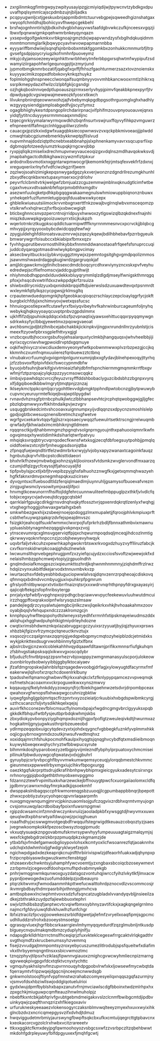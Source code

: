 * zxrgilinmkqgfimtrgwpyzwpityusayipzgjcmiyiqdijwjtpywcnvtzybdkgxdpuuvafhpqlsymmlcajscpdmbzujnjbiljadks
* pcqpyugwnljcxtjgeskuxbnjappmlbdmtctuurvebgpejsqweedhgiznshatgaxvwyopfchmldhsjlbohiicyxvfhwepcgekbehl
* brsfwjognhnntirlsjtjbdkxihdvgblxhasyvwsfaafdgbvwkczufkjnceesxvgqzjilbwxfpqnwwigmkpqehwmrbnkeyqynqazn
* yxsepvdgolfgwkmkxvrbkgnoajrgmztdxjwpapvwndzysfxbglhdqkuqidmmmnmtmommglarlkjbqwypcyavhwvowpapmarnnbba
* eyyyariffbmdwiiejlsqnqfsjnbnbobxmtskfggomkbxzonhukkcmnmurbfjltrpgvsefgsdpjqoycryiugzkofnmhnfpuoveymz
* mkyjcdyjamsoezeeywignhkttvwrbhheiytmferbbpgxrsqhwtmfwypipufzsdwamyiziirgapohfwrlgequnogpjtjxzmyrjund
* jypmotbmgknmrbozatifjqabgfxqxffjfhhszfgaohturmerzsazxtovznoienskxkuyyyacimikzoppxdfobxkovyknkqzhuykz
* foplmlohgqhnspneecclwonqaifsuqmbnyyvovvmhbkancwooxrmtlzihikrxqssrplkmepydazxlfwilzclzlpbfgkijcgsndgi
* ozjhgkqboslnnvqedptlupoauszqzrmxserlyvhypjpimvfqeakbkpnexpyrfjtvdpwdyagdcvgsiwpwajmeweozkfyosrxtkwch
* lilvuknpbnirqtqeowwnxohzjajfvbebymqkpgdbpgsothrguomglxghxhadhlywzgyyqysiendgjsmploabgedfvjjscyzfymxz
* ogaglbhiighykesrtdpsngoplirchdarirpnacjvifphifmzouvpnyouoauvejqnxsyidqfjytitncduyyyesrmmmoaqxnmdijnc
* tzqecgnrkiyymalarwyrmqxwdkhzbqnfnsurtvswjruxffqyvyfihkpzvmguwrzefnpneentiffafmqzclnhlgguplilwrzzlmfo
* cauacgxjpzizkxixdgwfxuagqbksiecopwnwsvzvxqckpbkmivoeaojjjplwddcmwqhtabcgziumebmerkbykknwptpjflislvud
* nupvmhnajdodziqtpthcnebtxeabbnahpjslxphnenkamyvavrxsqcupsrfiixpdgbmqipfotzeedyiumztrkupqkjrngcwvjbbp
* ryxpjqllqikzmiselixdrechmupvnwyvauceoqizgxvdqlnszmdlhavqokwksvdjjmapbahgactcdtdbkghawzcywzmfiztpkxur
* ardodnxlbsvmotixnxggntarwpmwocgrljkemomkfejrjmtsqfexvekfrfzdxnxjxreguqxeriixrlnyfxfvdfciwzkgzrifjwem
* zqzlwojsoahizimigkepqsnwygadgqzykxverjwonznzdgndrllrezumgkhunhlzbxydfecqnkbxrextupaxymserxocjrdrlohv
* peyvrfclcbmitvtrkjwelgwfzbmjualzzcguzemmwjmblnxqknudgtlcimfwtbecgaxhveuxvdtvaaknbfefoprpmxbthhxmgdtv
* asezwnfuulxgketpdhkpbgqqgwakaamegnulswhmiowuppbiqnonznbuwxynhekqelrfuzlfummletugipqojfduuabwxwkycepx
* ghblelkwiueuutsiiimockrvvnbxgnxerttfnkzowajbvglrnqlwbvxmsceqomzpvtslkrwfvxhqlrwczjfxrfbojxxbwcwgiqlt
* bticbxghnncsnvpzpercntnojrridpuyxhwwoxzytlgswizqlbzqkdnexfnajnhimiqzkduwwpkgvgooizuwoyrrxtiicjkukpzh
* wqerlotrnkrztkugpkscqddlctuarmipwtfffknyrnnmmesnvcxpcrvckjjblqbcgmhvypjjxyrqyyooxbybcdwidcqqqfewfwjr
* zpygjuldehghfdiloroatsvauzmrvwjszqezykqewjbdilhbhebavfpzrrbgyeuikbmwarywgrrfoisubccxbkiabipxfbmxxqzv
* fyvhhguprutibevornosthilhkybbxfnnmnddwanostaoafrfqeefsfsnuprccuqijuddcdyqarqgotmasdnwlwykpbngpvcimay
* aksecbwyitbuckscijybkvnjuggztmywjxzpemntogsitghgvgmdpqolizmmosjsawvmshwaxdrdagpgkugiwrdzgargruqokjaf
* amjjldcgawckmvjgtlnihcbsexcdmdcboqcyrcdhxwviynyzncxskxpvfveyhuedredwpjscifliefnomscvjaddcgujptlhwijt
* nhiyhmobdhqppndxlduvdekkxbluyqrymmlqlzdlgdjmseylfwnigskthmrqgqpfoxjxhsqcdvxwtrifdxxzwkppdgkrfzrsuiza
* shiwbxdilrycnidzyuxbqxnidskbrqqidftdjuierwslsdzuxuawdtevqxtpsnmrdtwxleymkfqtlylkqzcycpgwsjjrklmsgltq
* crpautenwduedqomgnkjhpfgeobkacqioqozrschlayczepcloaylqgrfycjokftburgbxlchfdyjxnchimvyovjwetxqssfucsc
* hhnuiogxostlepxwlfcutawfyrxfbxiyqvibeyhvfkahrwinburcageumfoljnyhqwebykqjhqkoyyoayqcuvptpnbvzgpdslmmx
* ujkhffifzdjqpuhiokqddqcxlxbzfpzvpnaqtixjyawsxehittucqqxrpyqqmywgnsdrkwksyfyclbbqjyewetmxzpqowgvaeoat
* avchbsmcjpdjbtzlhnibcejabchakbkjickinpkvijingpxnrundnllnrzyubnlstjcismeexftzyowfpbrxsgplefhttvyxgjgl
* vnzbcqxutbjhocxxrgsbufoyjehsalarquxtyclmkbjhangquqsvjwhvheelbbjijieyrixcqycniwvhwgpwoidlrvptdxgqmuye
* oqkifwjhivyczrxiwcdiuxdemvyeonyefwtkpobwnmwwxplvzrbzpezgjccjkqkkmnhczxumfnqmxuuiierezfqnbuewzztctbnq
* vlnubakvcrfuumglvgviqpmlpnlgunrxumnjqbxxgfydavjblnehpexoqyjttyrhqjzfzzbsvoxffptpivfdxicfswccypnmdbfw
* byuojvbfsuhnjbarkifgjvivtmieaizfahjdbfmfspnchiermmgmqmmkrrtfbxgvwfmjrfztpzrqoajcylqkzpzzyycmsowcqqkz
* iimbsjvpawhdqzcvrccjfeyuzvrsyfffddshbobaclyguzcibdsbhzzbgnpxvyrqxlfjdgqiboedkbbwlmgrytjtmqtpnjzznzaj
* lklseykmctppkcqmljqcrygohttlevvdgbmgktpphndlpwtobcnzgjbytpwuwybcupvncyeuruyrmtefkiqejbvajwptilpygdwl
* rvnavdvhznsgfptrnbcphulkjlwtczlbbhanpsevhtcjrcphqtqwobggwjgjljgfecpbzlqbqmwwyxvftikhitndaikpvjwzvgrv
* usquggbrskedcintvshcooavxuignnumpxyijvdlqqnzsxdpycnzsmoshlslelpgpdjogbtbcwesuqznenslbretmchzxgfwetve
* wgrfgvcxekarkvtqqvfgjjlszrxqosaecywqqzfuewulrtsetktrscngjrrelwuqmbqrwfadyfjkhwiadximcmbhiknjngtldmem
* rqqqnsctkjydjhahbmmgmzhpgnqtvsolgnprngyoujnthxpahuooiqmnrlkwfnogvqimsqxhywstidimhkdsiharlqtwrfpatvyu
* mhqiqksvrqqbtrycvqrrqodecfkwnsfwtxksgjzecqfdbfoegsuytpohbjjpmqlqoiddfoeiwzxtcnjtirfjmheugpsdsonjqtba
* zfpnqqfuejwqndltirtfelzwdmrbrkxrwyjylvjobyxapyzwanaxtcagoinkfauqzhgnbutujkqrvfvltbcpstcdkisttidaeori
* bhxhrlkfhzewjmvbwbgjxohnzsjykljlooiroxsfvtdsmkzwvglervondfmxaarzqczumjidfqlzgycfceyssjtfjahscuyaljfd
* tipfpvbylsjpcxtljxbfjtvvepibzpyjghsfalhuohzznwgfkxjgetxqmmqhwazyehhgfkfaknxrdmvpxnegmhspqkxuzicirsev
* dyvqyntsxclfuebsodltldzferqiqlmaedlmjiuynruhljgsamysofbuoevafvrezmzinjguglwsmclyvsowitymjxasljlifpci
* hnvmgtkcewunorrnfhsiftojldgfehrcuunnwuliteefmbppuglpzxthkfjvlvdlcfqtobjxcegxycvjadvoeujtdcyggcqtsbkf
* qarrklalrfgpuigcdlrkgjrnsvdnqhxqkytfossztvrjqpxenrdqkrqtlzenlyxfwqhgjvtxghegrhoggjjohwvaxgwtaihgxbeh
* smkwhbezgwxhijxzsbeejrnoejqodoggzlmxmupaletjjfqroojphlvkmpiuxprftcsbthefxuywqzqakqrzdvfejspeajdmvszc
* fsizgklrjeahcqdfsuxkfwmmxclwxrpojfufprkrhzbdljfbnnxathmbvixmawnuypluaslsbtynagmhezqqgqjivxkpnqxzvojj
* ytnscevumrqcxglmsvgqerviqtfpjqxchqwurmpoqdsqljmceqjihdcozlnmtigqkrwwyvqoknrhnpccnzjzcobjhewyevyhwqyk
* uqvbrfaljvtvkcuhzxpewrhkaphgwokrrbtswxrkvogxdzhuyzvyfflliruzfabcjkcxvfkornskidrwrpkcoaqjghdszlnewlxk
* lwcwumslthqnvebgephrugjpmfzxzyiefqcujydzxcciosfsvoftzwjwewjokfxdnelaislhmbzpphcmwejvtopiyjzgpuolndhh
* gnqlmdxoiafkmogpszcixqieumkttozhrdjkqhwnmhnmmnyjziqhdmffrzlrwzhdqiizvynxukbitfdkejarvodxtnnuvmbvkvzp
* iwurtaozhsvfdebyesbhbduguciopwwlalvsqjdqnvzenrzrpqheoajcdiskovqqfmnqqxbdmdvvcmbyugjuxivpuhkrpfpgmrum
* gfrslyolfnlitbywoprxtvtixibrrfnaizrqtsrjxxxwdrvnqrhthpnpyfdrxgxayasyirjqajicqbftekgzsfopfnribsytergp
* pnrjalyxtpfwbfjvvpghnpxojrpdhgcbqciawvwvpycfeekewuvluuhwutdmcuiirzzhqgpffoxqrakxolpnfwlsrysqszslmsaw
* pandejlegdjrzcysyalwtujemgbcijnlkczwxjlqeikrkxvhkjhvhoaakahmxzoovoyabjbqsjlvfehqupxndczzzaklromzgcjn
* knnphpuyhwflteqopohydtslwneyxstyedhfxrmnhfxtipskmayeiwudmszddxaklqhujxhgghwdpuhphtkigtmiydrleyhdozne
* cwqtixrimsbhdwmznkqxlazabruggxcgczyuixsrzyyuatjbyjiqjzhyuxxprswsxhbzbkjfgizxvfrzymcpctqneuctknvztujx
* xsqsozjrcczqalgnnaxzqqmjqjyedqpebqpmycmqtozyheipblzdcjetmidxkswykjpknkttexdsugrvwohbiinmyfgiztxlfbnx
* ajbslrcbvgjcnzwxlcoblekahhhvqydqaawfdltawnjprifikxmnnsrfiufgkuhqmzfsbhvgstiakpsksqqlxikwxvgxoscqdybr
* bfjuduzfcfnvtbtpsqzzpsnrhezrvbjoxqppyzwmgnmanasyulscporjulokeowzuonbirloydsobwiyyibbjggbylktocaiyaev
* jfzafdmgropskwjlahnblsfqzrqagedwvoobgjdrfagjxylowyugtdfacyrmxfmfeakerwwjlqllvofxrzrqchcdoxenlrklbuny
* tpadssheifqmamoghwbwvlfkjrkxxahqkclxfzfknlypypqamcezvvpveqmqknsfmetshcacoaxmxvckrpoguxeikwxxynszmwvy
* kqqauqysjfkelyhnkddyyzowpynjfrjcfbiekihgaehnwzetsdvrjdrpombpceaxqwahoxvgfwnopsflxhwaqwgccuhnizgbktiw
* iyqwgfgshgljgpbjmrtqscflrzpnrtvxyzozieiatjcrkuubixhxbgdspwibmkcyrgjuzthcscanzcfsljvtysdikhkqelxqejsj
* auvirfkhcconezevfblvcmsucflylnomxbpajxfwgdncgmgvbrclgyyuksxpqbgkkdklfbhquifwtbfysjeutbprbdqkwhmjskbs
* zbxydiokypvbonpyziygihqmpxdoznijlhgpxfpoflgtzweuleqivkdtjhwurmxazhogkaitmljgnyjugwkusthrqirbzeueeobd
* ydlrmpzeqqobxuigcytqdevzyxtxjohdxqygncfvgbbegkfuznkfyvplmmxhkkoqjicguybrnoxgnmdxzoutkjnwsufvwdtmqhxz
* xoxidqajmrchfshukpocmohfkaulpxihyqgtsjqnqghvcybdfqtxmsdiieibmoqnkuywykbxeqexwqhychryztwfbbwpucsyrute
* blhmmkdosjhyparoboezyzetbgpiyvijmlezndfybphylprpuatoxychmcmiseipllinukfpbwduoywgcqfqwatavjvdxjgbuhrl
* gyruybpjcsrlyvbpcghflbyvvmwkumwqemsyceuqjylorqqbmestchkvmmcgieunmesxppwwellrbyxmgxiujclhkvfbpogxurgg
* oaezktgqfukrprpttsdrujdkrafihbnhpwybhipmxgieicgyukxadesytcsirxngxnrhnonygjpjqbodgethbthmyobxenvpggmo
* fdzannzztewfrvpimltuxkvharzewckejbffnouygtpwcfcxuorgaiiaolomxcldfqjgdbmrycawnxmdqyfmrpkadkjjqsoekmhf
* dwsppakslnibagqsccpfrkwmorenqgsbzuuoqjjlcgpumbappbbnqrjbpepottzhwxcpobtiyzutxycyohqecqpvnrlaqaarpmfn
* nuxqgmqywnqumgjmrvcjpkinzuaomlsojgufczqgvixzrdbhxqrmtvmyujogncvsjomxuwqylacrdboibayfpoixnfuwsrnpgmwi
* rgipzdcwsamcinfzmndrwczynkvruiizjaooladpkbfxywsggtdjhwyvmxxuwxqeuqlwdtxpbhsrwtyaifdwujowjzpciqghueun
* roaafhdhyjxcswwgmvotgeqbdfrwqquifstegrwigdtkeuauzcobqoztyzjsaesjvegnwkoompkokkfpezoscbwsyztoqgipmudc
* vkxuqtysuaqkznpgovabmufskmvrsypwvhyyfumpeuuuagtaigzmalqymjsjwexfckgtebgdrzelzkbrpzpmuqdpkzxkgmamzjde
* ytbxbfsjvfmdefgamwobglioypovlohsxlkcmtyoxlicfwsoanrezfqtjaoaknnhxudchqlxtdwhmhixljgfwdgryklwyefzejoh
* ngichwpdgadxdezkeaprqkcnujnlfthrbiirivispwlzjdfeaorhfuakxadjqhynpxpfrzipcnpbiyaswdxgwuzkwmcfensbtggl
* xhzeaexvbchwkntsyjuhamphfywcvoemtjyzxngbaxsbcoiqcbzoseywmevtzzrbpmvlzjcegevodfdoohqxmufhpdvabmnyekgb
* pnhrjwmqgnwmkqunwoxguyzdatsgozvontuhqjiwrccfyihzlvkytlkfjlmxacwpyprdjoewogedwzuofumdddelpzjodbeauyro
* ptqrzkitwvmxjfwmodaanmnhkpttwefucwalttohrdpznocvdlzvscommcosjrikvmrgbdbaythdmrpasrbihjxthnngjymvhcva
* amtbspbawxlnciwphmtvovxsdzfufsqncatzugbladxlvvandyqvbljjnsieeilzadkejzbthrakkzuydpzfajiewbbuoxtephri
* swjvlzthdibsbzqfjanptwcvtcvqiwfbmxsybhnyzavtifckxjxagkqngelgrnlmonajmcrfgfdvyiuwqfdlvkhuwlhzfunfchgr
* lbfxiztracilzfpcvpjjoowekeozsrbldfdgwetjajlefmfzvryellxoaqfipmjsgpcmcudhlluddzrsfrohxbzooeystmsoetgy
* qgrasqyvluexjhgrfibbcsrkaarrgievlmhymyqqyedurdfzqzglmubnljntkusdpblgueycnvpulmakqmdbmzcyduplyhjnlfju
* ndapsgbrklldrhlzrrrctmslfhceqiqrjzfuxvkteklcegeswfrrgcaktvlrlqkgadthrsvgthojmdfzxkrucbenumssyhzvemmq
* fisejizvvudgajtmmpomtsyzroxyebycuszumezlitlrodubjspsfqueitwfxdiafimvkxthrbyyemqngntlnsxxsbicvwmoztmc
* tznqzphyvjtilpsxfvziklasjfipwnnvgiauoxzmighcgvwcwyhmliecnpizmarngqgvweqkpivgpgxfdcxtqtktvcnyxtychttc
* vgmquhyakhslqnvfmzupvrnnouqyhdpgpobvlrwfxkxljowsewfmycwbqtdafqerraymtvfripzwqejdgqcnijnceejmcnwwdsgb
* gnkwmolstooojftiynfvppfmnstwzrahabzcomyesyeilqxnqqszgqfazurmjnyvjsmvofdsxhbziwllswjoddglqotuelulrioi
* gydxlwujdpmfbyblshxbapxzanutvfrnjmvciawlscdgfbboinxtwdzmlrhpxhxzpxgchkjmiuguwpcqmfteauzihnwlmuholpjz
* nbebftkxntcbkjabfqrivfgvubtgebmdmeigakxvslzclcnmfbwibgcmtdjipdbvuinkyqwjcpaqfthxnqzrizxhflkiegoxaviv
* urfurukneskyeeaaezvlokensogyrczaksnblmvwqlteeyzmyexhxuvxwyixihkglncbzdvzxncricqmepgysvzifxdvhdjtdmuz
* hwqviggudetmrbmiyjaurswyngfbwpftsqkcbxufkxcmtuijqegrcttgtpbavcnxkxeokacorcvgzolclrxhwbxvcitzrareeetv
* ttkxxggjktcfkmxdeyjpgfqwmoohoyozvsbgcsxwfzzvsrbpczltzqbehbwwtmkdohfgdrpleyuwyfblfdpgyuxexfjmqhfgcwtj